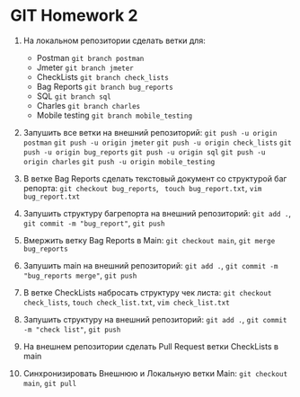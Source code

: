 # GIT Homework 2

1. На локальном репозитории сделать ветки для:
    - Postman `git branch postman`
    - Jmeter `git branch jmeter`
    - CheckLists `git branch check_lists`
    - Bag Reports `git branch bug_reports`
    - SQL `git branch sql`
    - Charles `git branch charles`
    - Mobile testing `git branch mobile_testing`

2. Запушить все ветки на внешний репозиторий:
`git push -u origin postman`
`git push -u origin jmeter`
`git push -u origin check_lists`
`git push -u origin bug_reports`
`git push -u origin sql`
`git push -u origin charles`
`git push -u origin mobile_testing`

3. В ветке Bag Reports сделать текстовый документ со структурой баг репорта: `git checkout bug_reports`, ` touch bug_report.txt`, `vim bug_report.txt`
4. Запушить структуру багрепорта на внешний репозиторий: `git add .`, `git commit -m "bug_report"`, `git push`
5. Вмержить ветку Bag Reports в Main: `git checkout main`, `git merge bug_reports`
6. Запушить main на внешний репозиторий: `git add .`, `git commit -m "bug_reports merge"`, `git push`
7. В ветке CheckLists набросать структуру чек листа: `git checkout check_lists`, `touch check_list.txt`, `vim check_list.txt`
8. Запушить структуру на внешний репозиторий: `git add .`, `git commit -m "check list"`, `git push`
9. На внешнем репозитории сделать Pull Request ветки CheckLists в main
10. Синхронизировать Внешнюю и Локальную ветки Main: `git checkout main`, `git pull`